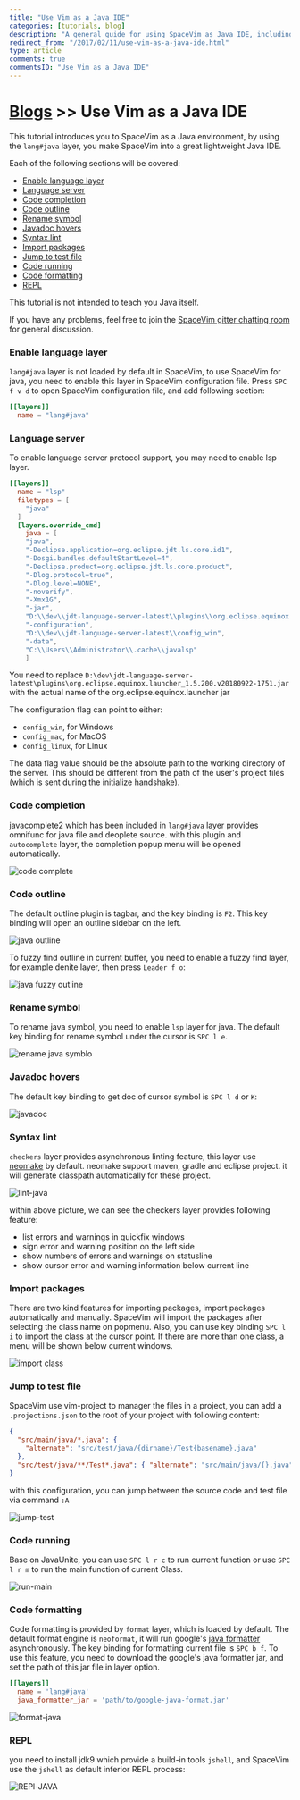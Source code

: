 ```yaml
---
title: "Use Vim as a Java IDE"
categories: [tutorials, blog]
description: "A general guide for using SpaceVim as Java IDE, including layer configuration and requiems installation."
redirect_from: "/2017/02/11/use-vim-as-a-java-ide.html"
type: article
comments: true
commentsID: "Use Vim as a Java IDE"
---
```


# [Blogs](../blog/) >> Use Vim as a Java IDE

This tutorial introduces you to SpaceVim as a Java environment,
by using the `lang#java` layer, you make SpaceVim into a great lightweight Java IDE.

Each of the following sections will be covered:

<!-- vim-markdown-toc GFM -->

- [Enable language layer](#enable-language-layer)
- [Language server](#language-server)
- [Code completion](#code-completion)
- [Code outline](#code-outline)
- [Rename symbol](#rename-symbol)
- [Javadoc hovers](#javadoc-hovers)
- [Syntax lint](#syntax-lint)
- [Import packages](#import-packages)
- [Jump to test file](#jump-to-test-file)
- [Code running](#code-running)
- [Code formatting](#code-formatting)
- [REPL](#repl)

<!-- vim-markdown-toc -->

This tutorial is not intended to teach you Java itself.

If you have any problems,
feel free to join the [SpaceVim gitter chatting room](https://gitter.im/SpaceVim/SpaceVim)
for general discussion.

### Enable language layer

`lang#java` layer is not loaded by default in SpaceVim, to use SpaceVim for java,
you need to enable this layer in SpaceVim configuration file.
Press `SPC f v d` to open SpaceVim configuration file, and add following section:

```toml
[[layers]]
  name = "lang#java"
```

### Language server

To enable language server protocol support, you may need to enable lsp layer.

```toml
[[layers]]
  name = "lsp"
  filetypes = [
    "java"
  ]
  [layers.override_cmd]
    java = [
    "java",
    "-Declipse.application=org.eclipse.jdt.ls.core.id1",
    "-Dosgi.bundles.defaultStartLevel=4",
    "-Declipse.product=org.eclipse.jdt.ls.core.product",
    "-Dlog.protocol=true",
    "-Dlog.level=NONE",
    "-noverify",
    "-Xmx1G",
    "-jar",
    "D:\\dev\\jdt-language-server-latest\\plugins\\org.eclipse.equinox.launcher_1.5.200.v20180922-1751.jar",
    "-configuration",
    "D:\\dev\\jdt-language-server-latest\\config_win",
    "-data",
    "C:\\Users\\Administrator\\.cache\\javalsp"
    ]
```

You need to replace `D:\dev\jdt-language-server-latest\plugins\org.eclipse.equinox.launcher_1.5.200.v20180922-1751.jar` with the actual name of the org.eclipse.equinox.launcher jar

The configuration flag can point to either:

- `config_win`, for Windows
- `config_mac`, for MacOS
- `config_linux`, for Linux

The data flag value should be the absolute path to the working directory of the server.
This should be different from the path of the user's project files (which is sent during the initialize handshake).

### Code completion

javacomplete2 which has been included in `lang#java` layer provides omnifunc for java file and deoplete source.
with this plugin and `autocomplete` layer, the completion popup menu will be opened automatically.

![code complete](https://user-images.githubusercontent.com/13142418/46297202-ba0ab980-c5ce-11e8-81a0-4a4a85bc98a5.png)

### Code outline

The default outline plugin is tagbar, and the key binding is `F2`. This key binding will open an outline sidebar on the left.

![java outline](https://user-images.githubusercontent.com/13142418/53250502-7c313d80-36f5-11e9-8fa2-8437ecf57a78.png)

To fuzzy find outline in current buffer, you need to enable a fuzzy find layer, for example denite layer,
then press `Leader f o`:

![java fuzzy outline](https://user-images.githubusercontent.com/13142418/53250728-f1047780-36f5-11e9-923d-0b34568f9566.gif)

### Rename symbol

To rename java symbol, you need to enable `lsp` layer for java. The default key binding
for rename symbol under the cursor is `SPC l e`.

![rename java symblo](https://user-images.githubusercontent.com/13142418/53250190-da115580-36f4-11e9-9590-bf945fa8dcc0.gif)

### Javadoc hovers

The default key binding to get doc of cursor symbol is `SPC l d` or `K`:

![javadoc](https://user-images.githubusercontent.com/13142418/53255520-bf44de00-3700-11e9-9f47-50bc50ed6e83.gif)

### Syntax lint

`checkers` layer provides asynchronous linting feature, this layer use [neomake](https://github.com/neomake/neomake) by default.
neomake support maven, gradle and eclipse project. it will generate classpath automatically for these project.

![lint-java](https://user-images.githubusercontent.com/13142418/46323584-99b81a80-c621-11e8-8ca5-d8eb7fbd93cf.png)

within above picture, we can see the checkers layer provides following feature:

- list errors and warnings in quickfix windows
- sign error and warning position on the left side
- show numbers of errors and warnings on statusline
- show cursor error and warning information below current line

### Import packages

There are two kind features for importing packages, import packages automatically and manually.
SpaceVim will import the packages after selecting the class name on popmenu.
Also, you can use key binding `SPC l i` to import the class at the cursor point.
If there are more than one class, a menu will be shown below current windows.

![import class](https://user-images.githubusercontent.com/13142418/46298485-c04e6500-c5d1-11e8-96f3-01d84f9fe237.png)

### Jump to test file

SpaceVim use vim-project to manager the files in a project, you can add a `.projections.json` to the root of your project with following content:

```json
{
  "src/main/java/*.java": {
    "alternate": "src/test/java/{dirname}/Test{basename}.java"
  },
  "src/test/java/**/Test*.java": { "alternate": "src/main/java/{}.java" }
}
```

with this configuration, you can jump between the source code and test file via command `:A`

![jump-test](https://user-images.githubusercontent.com/13142418/46322905-12b57300-c61e-11e8-81a2-53c69d10140f.gif)

### Code running

Base on JavaUnite, you can use `SPC l r c` to run current function or use `SPC l r m` to run the main function of current Class.

![run-main](https://user-images.githubusercontent.com/13142418/46323137-61174180-c61f-11e8-94df-61b6998b8907.gif)

### Code formatting

Code formatting is provided by `format` layer, which is loaded by default.
The default format engine is `neoformat`, it will run google's [java formatter](https://github.com/google/google-java-format)
asynchronously. The key binding for formatting current file is `SPC b f`.
To use this feature, you need to download the google's java formatter jar, and set the
path of this jar file in layer option.

```toml
[[layers]]
  name = 'lang#java'
  java_formatter_jar = 'path/to/google-java-format.jar'
```

![format-java](https://user-images.githubusercontent.com/13142418/46323426-ccadde80-c620-11e8-9726-d99025f3bf76.gif)

### REPL

you need to install jdk9 which provide a build-in tools `jshell`, and SpaceVim use the `jshell` as default inferior REPL process:

![REPl-JAVA](https://user-images.githubusercontent.com/13142418/34159605-758461ba-e48f-11e7-873c-fc358ce59a42.gif)
